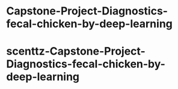 # Capstone-Project-Diagnostics-fecal-chicken-by-deep-learning
# scenttz-Capstone-Project-Diagnostics-fecal-chicken-by-deep-learning
